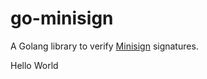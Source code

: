 # go-minisign

A Golang library to verify [Minisign](https://jedisct1.github.io/minisign/) signatures.

Hello World
